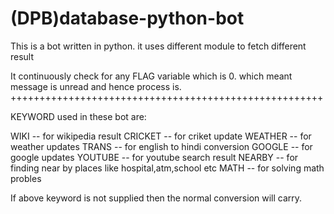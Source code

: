 (DPB)database-python-bot
========================

This is a bot written in python. 
it uses different module to fetch different result

It continuously check for any FLAG variable which is 0.
which meant message is unread and hence process is.
++++++++++++++++++++++++++++++++++++++++++++++++++++++

KEYWORD used in these bot are:

WIKI -- for wikipedia result
CRICKET -- for criket update
WEATHER -- for weather updates
TRANS -- for english to hindi conversion
GOOGLE -- for google updates
YOUTUBE -- for youtube search result
NEARBY -- for finding near by places like hospital,atm,school etc
MATH -- for solving math probles


If above keyword is not supplied then the normal conversion will carry.



